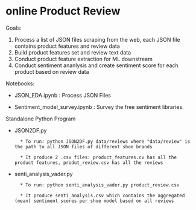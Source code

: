 # online Product Review

Goals:

1. Process a list of JSON files scraping from the web, each JSON file contains product features and review data
2. Build product features set and review text data
3. Conduct product feature extraction for ML downstream
4. Conduct sentiment ananlysis and create sentiment score for each product based on review data

Notebooks:

* JSON_EDA.ipynb : Process JSON Files

* Sentiment_model_survey.ipynb : Survey the free sentiment libraries.


Standalone Python Program

* JSON2DF.py

		* To run: python JSON2DF.py data/reviews where "data/review" is the path to all JSON files of different shoe brands

		* It produce 2 .csv files: product_features.cv has all the product features, produt_review.csv has all the reviews

* senti_analysis_vader.py

		* To run: python senti_analysis_vader.py product_review.csv

		* It produce senti_analysis.csv which contains the aggregated (mean) sentiment scores per shoe model based on all reviews
